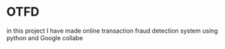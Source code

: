 # OTFD
in this project I have made online transaction fraud detection system using python and Google collabe
